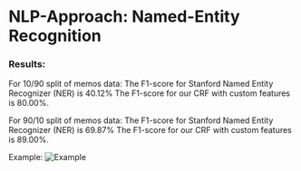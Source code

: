 # NLP-Approach: Named-Entity Recognition

### Results:
For 10/90 split of memos data:
The F1-score for Stanford Named Entity Recognizer (NER) is 40.12%
The F1-score for our CRF with custom features is 80.00%.

For 90/10 split of memos data:
The F1-score for Stanford Named Entity Recognizer (NER) is 69.87%
The F1-score for our CRF with custom features is 89.00%.

Example:
![Example]()